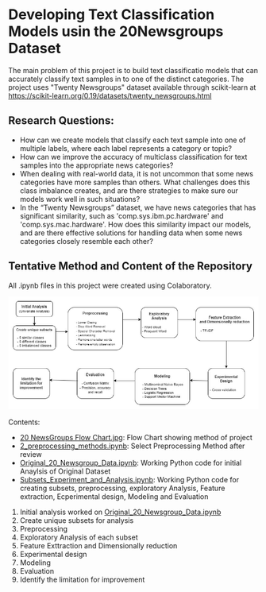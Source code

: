 # Developing Text Classification Models usin the 20Newsgroups Dataset

The main problem of this project is to build text classificatio models that can accurately classify text samples in to one of the distinct categories. 
The project uses "Twenty Newsgroups" dataset available through scikit-learn at <a href="https://scikit-learn.org/0.19/datasets/twenty_newsgroups.html" target="_blank">https://scikit-learn.org/0.19/datasets/twenty_newsgroups.html</a>

## Research Questions:
<ul>
  <li>How can we create models that classify each text sample into one of multiple labels, where each label represents a category or topic?</li>
  <li> How can we improve the accuracy of multiclass classification for text samples into the appropriate news categories?</li>
  <li>When dealing with real-world data, it is not uncommon that some news categories have more samples than others. What challenges does this class imbalance creates, and are there strategies to make sure our models work well in such situations?</li>
  <li>In the “Twenty Newsgroups” dataset, we have news categories that has significant similarity, such as 'comp.sys.ibm.pc.hardware' and 'comp.sys.mac.hardware'. How does this similarity impact our models, and are there effective solutions for handling data when some news categories closely resemble each other?</li>
  
</ul>

## Tentative Method and Content of the Repository

All .ipynb files in this project were created using Colaboratory. 

<img alt ="Project Method Flow Chart" src="https://github.com/Satomiko/20Newsgroups/blob/main/20%20NewsGroups%20Flow%20Chart.jpg">


Contents:
<ul>
<li> <a href='https://github.com/Satomiko/20Newsgroups/blob/main/20%20NewsGroups%20Flow%20Chart.jpg'>20 NewsGroups Flow Chart.jpg</a>: Flow Chart showing method of project</li>
<li> <a href='https://github.com/Satomiko/20Newsgroups/blob/main/2_preprocessing_methods.ipynb'>2_preprocessing_methods.ipynb</a>: Select Preprocessing Method after review</li>
<li> <a href='https://github.com/Satomiko/20Newsgroups/blob/main/Original_20_Newsgroup_Data.ipynb'>Original_20_Newsgroup_Data.ipynb</a>: Working Python code for initial Anaylsis of Original Dataset</li>
<li> <a href='https://github.com/Satomiko/20Newsgroups/blob/main/Subsets_Experiment_and_Analysis.ipynb'>Subsets_Experiment_and_Analysis.ipynb</a>: Working Python code for creating subsets, preprocessing, exploratory Analysis, Feature extraction, Ecperimental design, Modeling and Evaluation</li>

</ul>

  
<ol>
  <li>Initial analysis worked on <a href="https://github.com/Satomiko/20Newsgroups/blob/main/Original_20_Newsgroup_Data.ipynb" target="_blank">Original_20_Newsgroup_Data.ipynb</a></li>
  <li>Create unique subsets for analysis</li>
  <li>Preprocessing</li>
  <li>Exploratory Analysis of each subset</li>
  <li>Feature Exttraction and Dimensionally reduction</li>
  <li>Experimental design</li>
  <li>Modeling</li>
  <li>Evaluation</li>
  <li>Identify the limitation for improvement</li>
</ol>
